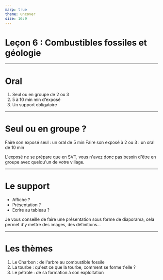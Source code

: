 ```yaml
---
marp: true
theme: uncover
size: 16:9
---
```

<!-- paginate: true -->

# Leçon 6 : Combustibles fossiles et géologie

--- 

# Oral

1. Seul ou en groupe de 2 ou 3
2. 5 à 10 min min d'exposé
3. Un support obligatoire

--- 

# Seul ou en groupe ? 

Faire son exposé seul : un oral de 5 min 
Faire son exposé à 2 ou 3 : un oral de 10 min

L'exposé ne se prépare que en SVT, vous n'avez donc pas besoin d'être en groupe avec quelqu'un de votre village. 

---

# Le support

- Affiche ? 
- Présentation ? 
- Ecrire au tableau ? 


Je vous conseille de faire une présentation sous forme de diaporama, cela permet d'y mettre des images, des définitions... 

--- 

# Les thèmes  

1. Le Charbon : de l'arbre au combustible fossile
2. La tourbe : qu'est ce que la tourbe, comment se forme t'elle ? 
3. Le pétrole : de sa formation à son exploitation



